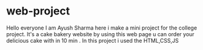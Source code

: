 # web-project
Hello everyone I am Ayush Sharma here i make a mini project for the college project. It's a cake bakery website by using this web page u can order your delicious cake with in 10 min . In this project i used the HTML,CSS,JS

